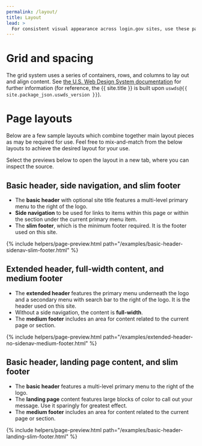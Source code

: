 ```yaml
---
permalink: /layout/
title: Layout
lead: >
  For consistent visual appearance across login.gov sites, use these page layouts with grid and spacing systems.
---
```


# Grid and spacing

The grid system uses a series of containers, rows, and columns to lay out and align content. See [the U.S. Web Design System documentation](https://v2.designsystem.digital.gov/utilities/layout-grid/) for further information (for reference, the {{ site.title }} is built upon `uswds@{{ site.package_json.uswds_version }}`).

# Page layouts

Below are a few sample layouts which combine together main layout pieces as may be required for use. Feel free to mix-and-match from the below layouts to achieve the desired layout for your use.

Select the previews below to open the layout in a new tab, where you can inspect the source.

## Basic header, side navigation, and slim footer

- The **basic header** with optional site title features a multi-level primary menu to the right of the logo.
- **Side navigation** to be used for links to items within this page or within the section under the current primary menu item.
- The **slim footer**, which is the minimum footer required. It is the footer used on this site.

{% include helpers/page-preview.html
  path="/examples/basic-header-sidenav-slim-footer.html"
%}

## Extended header, full-width content, and medium footer

- The **extended header** features the primary menu underneath the logo and a secondary menu with search bar to the right of the logo. It is the header used on this site.
- Without a side navigation, the content is **full-width**.
- The **medium footer** includes an area for content related to the current page or section.

{% include helpers/page-preview.html
  path="/examples/extended-header-no-sidenav-medium-footer.html"
%}

## Basic header, landing page content, and slim footer

- The **basic header** features a multi-level primary menu to the right of the logo.
- The **landing page** content features large blocks of color to call out your message. Use it sparingly for greatest effect.
- The **medium footer** includes an area for content related to the current page or section.

{% include helpers/page-preview.html
  path="/examples/basic-header-landing-slim-footer.html"
%}
